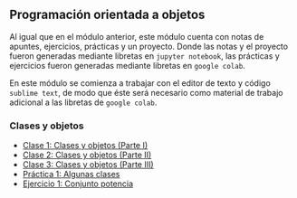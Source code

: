 ## Programación orientada a objetos

Al igual que en el módulo anterior, este módulo cuenta con notas de apuntes, ejercicios, prácticas y un proyecto. Donde las notas y el proyecto fueron generadas mediante libretas en 
``jupyter notebook``, las prácticas y ejercicios fueron generadas mediante libretas en ``google colab``.

En este módulo se comienza a trabajar con el editor de texto y código ``sublime text``, de modo que éste será necesario como material de trabajo adicional a las libretas de 
``google colab``.

### Clases y objetos

* [Clase 1: Clases y objetos (Parte I)](POO/Clase1_clases_I_g.html)
* [Clase 2: Clases y objetos (Parte II)](POO/Clase2_clases_II_g.html)
* [Clase 3: Clases y objetos (Parte III)](POO/Clase3_clases_III_g.html)
* [Práctica 1: Algunas clases](https://colab.research.google.com/drive/1dAhzEbjEwDNGdkcOXTY4EcOiF9G8eN11?usp=sharing)
* [Ejercicio 1: Conjunto potencia](https://colab.research.google.com/drive/1sZ93_wPfWT0Waf_9CAlPwJbblP5Y7MmC?usp=sharing)

